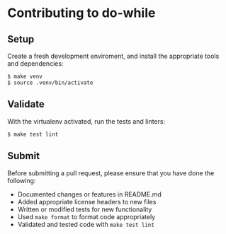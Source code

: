 # Contributing to do-while

## Setup

Create a fresh development enviroment, and install the
appropriate tools and dependencies:

    $ make venv
    $ source .venv/bin/activate


## Validate

With the virtualenv activated, run the tests and linters:

    $ make test lint


## Submit

Before submitting a pull request, please ensure
that you have done the following:

* Documented changes or features in README.md
* Added appropriate license headers to new files
* Written or modified tests for new functionality
* Used `make format` to format code appropriately
* Validated and tested code with `make test lint`
